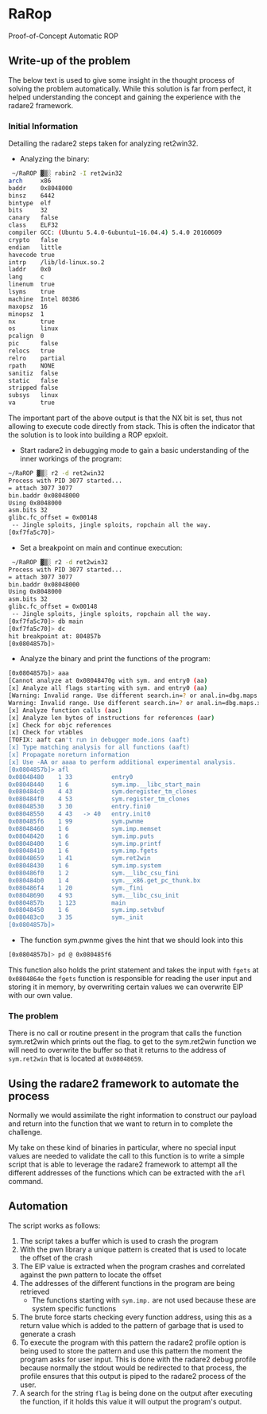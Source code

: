 # RaRop
Proof-of-Concept Automatic ROP

## Write-up of the problem
The below text is used to give some insight in the thought process of solving the problem automatically. While this solution is far from perfect, it helped understanding the concept and gaining the experience with the radare2 framework.
### Initial Information
Detailing the radare2 steps taken for analyzing ret2win32.

* Analyzing the binary:
```sh
 ~/RaROP ▓▒░ rabin2 -I ret2win32                                                                  
arch     x86
baddr    0x8048000
binsz    6442
bintype  elf
bits     32
canary   false
class    ELF32
compiler GCC: (Ubuntu 5.4.0-6ubuntu1~16.04.4) 5.4.0 20160609
crypto   false
endian   little
havecode true
intrp    /lib/ld-linux.so.2
laddr    0x0
lang     c
linenum  true
lsyms    true
machine  Intel 80386
maxopsz  16
minopsz  1
nx       true
os       linux
pcalign  0
pic      false
relocs   true
relro    partial
rpath    NONE
sanitiz  false
static   false
stripped false
subsys   linux
va       true
```
The important part of the above output is that the NX bit is set, thus not allowing to execute code directly from stack. This is often the indicator that the solution is to look into building a ROP epxloit.

* Start radare2 in debugging mode to gain a basic understanding of the inner workings of the program:
```sh
~/RaROP ▓▒░ r2 -d ret2win32                                                                      
Process with PID 3077 started...
= attach 3077 3077
bin.baddr 0x08048000
Using 0x8048000
asm.bits 32
glibc.fc_offset = 0x00148
 -- Jingle sploits, jingle sploits, ropchain all the way.
[0xf7fa5c70]>
```

* Set a breakpoint on main and continue execution:
```sh
 ~/RaROP ▓▒░ r2 -d ret2win32                                                                        
Process with PID 3077 started...
= attach 3077 3077
bin.baddr 0x08048000
Using 0x8048000
asm.bits 32
glibc.fc_offset = 0x00148
 -- Jingle sploits, jingle sploits, ropchain all the way.
[0xf7fa5c70]> db main
[0xf7fa5c70]> dc
hit breakpoint at: 804857b
[0x0804857b]>
```

* Analyze the binary and print the functions of the program:
```sh
[0x0804857b]> aaa
[Cannot analyze at 0x08048470g with sym. and entry0 (aa)
[x] Analyze all flags starting with sym. and entry0 (aa)
[Warning: Invalid range. Use different search.in=? or anal.in=dbg.maps.x
Warning: Invalid range. Use different search.in=? or anal.in=dbg.maps.x
[x] Analyze function calls (aac)
[x] Analyze len bytes of instructions for references (aar)
[x] Check for objc references
[x] Check for vtables
[TOFIX: aaft can't run in debugger mode.ions (aaft)
[x] Type matching analysis for all functions (aaft)
[x] Propagate noreturn information
[x] Use -AA or aaaa to perform additional experimental analysis.
[0x0804857b]> afl
0x08048480    1 33           entry0
0x08048440    1 6            sym.imp.__libc_start_main
0x080484c0    4 43           sym.deregister_tm_clones
0x080484f0    4 53           sym.register_tm_clones
0x08048530    3 30           entry.fini0
0x08048550    4 43   -> 40   entry.init0
0x080485f6    1 99           sym.pwnme
0x08048460    1 6            sym.imp.memset
0x08048420    1 6            sym.imp.puts
0x08048400    1 6            sym.imp.printf
0x08048410    1 6            sym.imp.fgets
0x08048659    1 41           sym.ret2win
0x08048430    1 6            sym.imp.system
0x080486f0    1 2            sym.__libc_csu_fini
0x080484b0    1 4            sym.__x86.get_pc_thunk.bx
0x080486f4    1 20           sym._fini
0x08048690    4 93           sym.__libc_csu_init
0x0804857b    1 123          main
0x08048450    1 6            sym.imp.setvbuf
0x080483c0    3 35           sym._init
[0x0804857b]>
```

* The function sym.pwnme gives the hint that we should look into this
```sh
[0x0804857b]> pd @ 0x080485f6
```
This function also holds the print statement and takes the input with ```fgets``` at ```0x0804864e``` the ```fgets``` function is responsible for reading the user input and storing it in memory, by overwriting certain values we can overwrite EIP with our own value.

### The problem
There is no call or routine present in the program that calls the function sym.ret2win which prints out the flag.
to get to the sym.ret2win function we will need to overwrite the buffer so that it returns to the address of ```sym.ret2win``` 
that is located at ```0x08048659```.

## Using the radare2 framework to automate the process
Normally we would assimilate the right information to construct our payload and return into the function that we 
want to return in to complete the challenge.

My take on these kind of binaries in particular, where no special input values are needed to validate the call to this function
is to write a simple script that is able to leverage the radare2 framework to attempt all the different addresses of the 
functions which can be extracted with the ```afl``` command.

## Automation
The script works as follows:
1. The script takes a buffer which is used to crash the program 
2. With the pwn library a unique pattern is created that is used to locate the offset of the crash 
3. The EIP value is extracted when the program crashes and correlated against the pwn pattern to locate the offset 
4. The addresses of the different functions in the program are being retrieved 
	- The functions starting with ```sym.imp.``` are not used because these are system specific functions 
5. The brute force starts checking every function address, using this as a return value which is added to the pattern of garbage that is used to generate a crash 
6. To execute the program with this pattern the radare2 profile option is being used to store the pattern and use this pattern the moment the program asks for user input. This is done with the radare2 debug profile because normally the stdout would be redirected to that process, the profile ensures that this output is piped to the radare2 process of the user.
7. A search for the string ```flag``` is being done on the output after executing the function, if it holds this value it will output the program's output.
